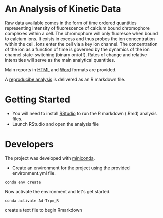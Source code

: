 # An Analysis of Kinetic Data

Raw data available comes in the form of time ordered quantities representing
intensity of fluorescence of calcium bound chromophore complexes within a cell.
The chromophore will only fluoresce when bound to calcium ions. It exists in
excess and thus probes the ion concentration within the cell. Ions enter the
cell via a key ion channel. The concentration of the ion as a function of time
is governed by the dynamics of the ion channel state-switching (binary on/off).
Rates of change and relative intensities will serve as the main analytical
quantities.


Main reports in [HTML](Ad-Trpm_R.html) and [Word](Ad-Trpm_R.docx)
formats are provided.

A [reproducibe analysis](Ad-Trpm_R.Rmd) is delivered as an R markdown file.  


# Getting Started
+ You will need to install [RStudio](https://www.rstudio.com/) to run the
R markdown (.Rmd) analysis files.
+ Launch RStudio and open the analysis file

# Developers
The project was developed with [miniconda](https://conda.io/miniconda.html).
+ Create an environment for the project using the provided environment.yml file.
```
conda env create
```
Now activate the environment and let's get started.
```
conda activate Ad-Trpm_R
```

create a text file to begin Rmarkdown
